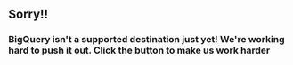 ## Sorry!!

### BigQuery isn't a supported destination just yet! We're working hard to push it out. Click the button to make us work harder